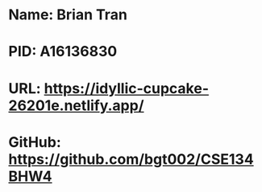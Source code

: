 # Name: Brian Tran
# PID: A16136830
# URL: https://idyllic-cupcake-26201e.netlify.app/
# GitHub: https://github.com/bgt002/CSE134BHW4